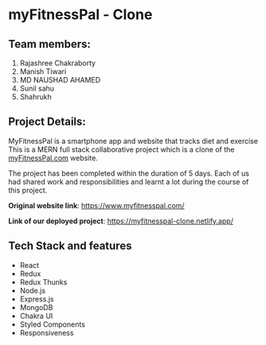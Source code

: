 # myFitnessPal - Clone

## Team members:
1. Rajashree Chakraborty
2. Manish Tiwari
3. MD NAUSHAD AHAMED
4. Sunil sahu
5. Shahrukh

## Project Details:
MyFitnessPal is a smartphone app and website that tracks diet and exercise  This is a MERN full stack collaborative project which is a clone of the [myFitnessPal.com](https://www.myfitnesspal.com/) website.

The project has been completed within the duration of 5 days. Each of us had shared work and responsibilities and learnt a lot during the course of this project.

**Original website link**: https://www.myfitnesspal.com/

**Link of our deployed project**: https://myfitnesspal-clone.netlify.app/

## Tech Stack and features
- React
- Redux
- Redux Thunks
- Node.js
- Express.js
- MongoDB
- Chakra UI
- Styled Components
- Responsiveness

